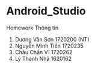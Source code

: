 # Android_Studio
Homework
Thông tin
1. Dương Văn Sơn 1720200 (NT)
2. Nguyễn Minh Tiến 1720235
3. Châu Chấn Vĩ 1720262
4. Lý Thanh Nhã  1620162

